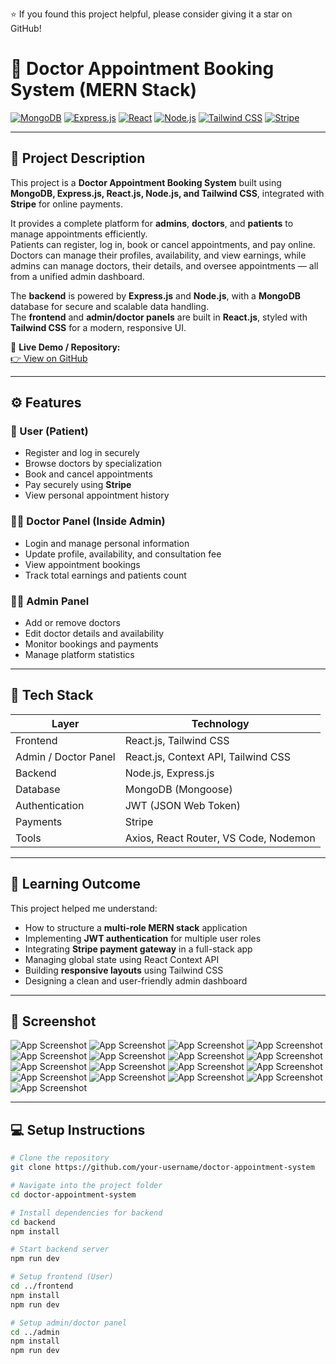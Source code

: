 ⭐ If you found this project helpful, please consider giving it a star on GitHub!

# 🏥 Doctor Appointment Booking System (MERN Stack)

[![MongoDB](https://img.shields.io/badge/MongoDB-4EA94B?logo=mongodb&logoColor=white)]()
[![Express.js](https://img.shields.io/badge/Express.js-000000?logo=express&logoColor=white)]()
[![React](https://img.shields.io/badge/React-20232A?logo=react&logoColor=61DAFB)]()
[![Node.js](https://img.shields.io/badge/Node.js-339933?logo=node.js&logoColor=white)]()
[![Tailwind CSS](https://img.shields.io/badge/Tailwind_CSS-38B2AC?logo=tailwind-css&logoColor=white)]()
[![Stripe](https://img.shields.io/badge/Stripe-626CD9?logo=stripe&logoColor=white)]()

---

## 📖 Project Description

This project is a **Doctor Appointment Booking System** built using **MongoDB, Express.js, React.js, Node.js, and Tailwind CSS**, integrated with **Stripe** for online payments.  

It provides a complete platform for **admins**, **doctors**, and **patients** to manage appointments efficiently.  
Patients can register, log in, book or cancel appointments, and pay online.  
Doctors can manage their profiles, availability, and view earnings, while admins can manage doctors, their details, and oversee appointments — all from a unified admin dashboard.

The **backend** is powered by **Express.js** and **Node.js**, with a **MongoDB** database for secure and scalable data handling.  
The **frontend** and **admin/doctor panels** are built in **React.js**, styled with **Tailwind CSS** for a modern, responsive UI.

🔗 **Live Demo / Repository:**  
[👉 View on GitHub](https://github.com/your-username/doctor-appointment-system)

---

## ⚙️ Features

### 👤 User (Patient)
- Register and log in securely  
- Browse doctors by specialization  
- Book and cancel appointments  
- Pay securely using **Stripe**  
- View personal appointment history  

### 🧑‍⚕️ Doctor Panel (Inside Admin)
- Login and manage personal information  
- Update profile, availability, and consultation fee  
- View appointment bookings  
- Track total earnings and patients count  

### 👨‍💼 Admin Panel
- Add or remove doctors  
- Edit doctor details and availability  
- Monitor bookings and payments  
- Manage platform statistics  

---

## 🚀 Tech Stack

| Layer | Technology |
|-------|-------------|
| Frontend | React.js, Tailwind CSS |
| Admin / Doctor Panel | React.js, Context API, Tailwind CSS |
| Backend | Node.js, Express.js |
| Database | MongoDB (Mongoose) |
| Authentication | JWT (JSON Web Token) |
| Payments | Stripe |
| Tools | Axios, React Router, VS Code, Nodemon |

---

## 🧠 Learning Outcome

This project helped me understand:
- How to structure a **multi-role MERN stack** application  
- Implementing **JWT authentication** for multiple user roles  
- Integrating **Stripe payment gateway** in a full-stack app  
- Managing global state using React Context API  
- Building **responsive layouts** using Tailwind CSS  
- Designing a clean and user-friendly admin dashboard  

---

## 📸 Screenshot

![App Screenshot](./Frontend//src/assets/ScreenShot/Home_page.png)
![App Screenshot](./Frontend/src/assets/ScreenShot/All_doctors_page.png)
![App Screenshot](./Frontend/src/assets/ScreenShot/About_page.png)
![App Screenshot](./Frontend/src/assets/ScreenShot/Contact_page.png)
![App Screenshot](./Frontend/src/assets/ScreenShot/Create_user.png)
![App Screenshot](./Frontend/src/assets/ScreenShot/User_login.png)
![App Screenshot](./Frontend/src/assets/ScreenShot/User_appointments.png)
![App Screenshot](./Frontend/src/assets/ScreenShot/User_profile.png)
![App Screenshot](./Frontend/src/assets/ScreenShot/Admin_login.png)
![App Screenshot](./Frontend/src/assets/ScreenShot/Admin_dashboard.png)
![App Screenshot](./Frontend/src/assets/ScreenShot/Admin_appointments.png)
![App Screenshot](./Frontend/src/assets/ScreenShot/Doctor_list_admin.png)
![App Screenshot](./Frontend/src/assets/ScreenShot/Add_doctor.png)
![App Screenshot](./Frontend/src/assets/ScreenShot/Doctor_login.png)
![App Screenshot](./Frontend/src/assets/ScreenShot/Doctor_dashboard.png)
![App Screenshot](./Frontend/src/assets/ScreenShot/Doctor_appointments.png)
![App Screenshot](./Frontend/src/assets/ScreenShot/Doctor_profile.png)


---

## 💻 Setup Instructions

```bash
# Clone the repository
git clone https://github.com/your-username/doctor-appointment-system

# Navigate into the project folder
cd doctor-appointment-system

# Install dependencies for backend
cd backend
npm install

# Start backend server
npm run dev

# Setup frontend (User)
cd ../frontend
npm install
npm run dev

# Setup admin/doctor panel
cd ../admin
npm install
npm run dev
